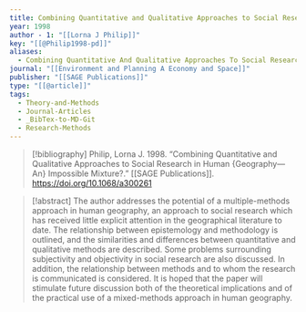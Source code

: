 ```yaml
---
title: Combining Quantitative and Qualitative Approaches to Social Research in Human Geography—An Impossible Mixture?
year: 1998
author - 1: "[[Lorna J Philip]]"
key: "[[@Philip1998-pd]]"
aliases:
  - Combining Quantitative And Qualitative Approaches To Social Research In Human Geography—An Impossible Mixture?
journal: "[[Environment and Planning A Economy and Space]]"
publisher: "[[SAGE Publications]]"
type: "[[@article]]"
tags:
  - Theory-and-Methods
  - Journal-Articles
  - _BibTex-to-MD-Git
  - Research-Methods
---
```


> [!bibliography]
> Philip, Lorna J. 1998. “Combining Quantitative and Qualitative Approaches to Social Research in Human {Geography—An} Impossible Mixture?.” [[SAGE Publications]]. https://doi.org/10.1068/a300261

> [!abstract]
> The author addresses the potential of a multiple-methods approach in human geography, an approach to social research which has received little explicit attention in the geographical literature to date. The relationship between epistemology and methodology is outlined, and the similarities and differences between quantitative and qualitative methods are described. Some problems surrounding subjectivity and objectivity in social research are also discussed. In addition, the relationship between methods and to whom the research is communicated is considered. It is hoped that the paper will stimulate future discussion both of the theoretical implications and of the practical use of a mixed-methods approach in human geography.